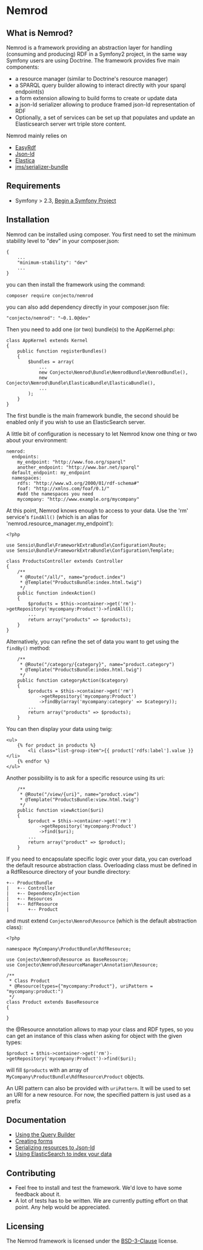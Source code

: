 Nemrod
======

What is Nemrod?
-----------------
Nemrod is a framework providing an abstraction layer for handling (consuming and producing) RDF in a Symfony2 project,
in the same way Symfony users are using Doctrine. The framework provides five main components:

- a resource manager (similar to Doctrine's resource manager)
- a SPARQL query builder allowing to interact directly with your sparql endpoint(s)
- a form extension allowing to build forms to create or update data
- a json-ld serializer allowing to produce framed json-ld representation of RDF
- Optionally, a set of services can be set up that populates and update an Elasticsearch server wrt triple store content.

Nemrod mainly relies on

- [EasyRdf](https://github.com/njh/easyrdf)
- [Json-ld](https://github.com/lanthaler/JsonLD)
- [Elastica](https://github.com/ruflin/Elastica)
- [jms/serializer-bundle](https://github.com/schmittjoh/JMSSerializerBundle)



Requirements
------------
- Symfony > 2.3, [Begin a Symfony Project](http://symfony.com/get-started)

Installation
------------
Nemrod can be installed using composer. You first need to set the minimum stability level to "dev" in your composer.json:

    {
        ...
        "minimum-stability": "dev"
        ...
    }

you can then install the framework using the command:

    composer require conjecto/nemrod

you can also add dependency directly in your composer.json file:

    "conjecto/nemrod": "~0.1.0@dev"

Then you need to add one (or two) bundle(s) to the AppKernel.php:

	class AppKernel extends Kernel
	{
    	public function registerBundles()
    	{
        	$bundles = array(
			    ...
			    new Conjecto\Nemrod\Bundle\NemrodBundle\NemrodBundle(),
    		    new Conjecto\Nemrod\Bundle\ElasticaBundle\ElasticaBundle(),
			    ...
			);
		}
	}

The first bundle is the main framework bundle, the second should be enabled only if you wish to use an ElasticSearch server.

A little bit of configuration is necessary to let Nemrod know one thing or two about your environment:

	nemrod:
	  endpoints:
        my_endpoint: "http://www.foo.org/sparql"
    	another_endpoint: "http://www.bar.net/sparql"
      default_endpoint: my_endpoint
      namespaces:
        rdfs: "http://www.w3.org/2000/01/rdf-schema#"
        foaf: "http://xmlns.com/foaf/0.1/"
        #add the namespaces you need
		mycompany: "http://www.example.org/mycompany"

At this point, Nemrod knows enough to access to your data. Use the 'rm' service's `findAll()` (which is an alias for 'nemrod.resource\_manager.my\_endpoint'):

	<?php
	
	use Sensio\Bundle\FrameworkExtraBundle\Configuration\Route;
	use Sensio\Bundle\FrameworkExtraBundle\Configuration\Template;

	class ProductsController extends Controller
	{
    	/**
     	 * @Route("/all/", name="product.index")
     	 * @Template("ProductsBundle:index.html.twig")
     	 */
    	public function indexAction()
    	{
			$products = $this->container->get('rm')->getRepository('mycompany:Product')->findAll();
			...
			return array("products" => $products);
		}
	}

Alternatively, you can refine the set of data you want to get using the `findBy()` method:

    	/**
     	 * @Route("/category/{category}", name="product.category")
     	 * @Template("ProductsBundle:index.html.twig")
     	 */
    	public function categoryAction($category)
    	{
			$products = $this->container->get('rm')
				->getRepository('mycompany:Product')
				->findBy(array('mycompany:category' => $category));
			...
			return array("products" => $products);
		}

You can then display your data using twig:

	<ul>
    	{% for product in products %}
        	<li class="list-group-item">{{ product['rdfs:label'].value }}</li>
      	{% endfor %}
    </ul>

Another possibility is to ask for a specific resource using its uri:

    	/**
     	 * @Route("/view/{uri}", name="product.view")
     	 * @Template("ProductsBundle:view.html.twig")
     	 */
    	public function viewAction($uri)
    	{
			$product = $this->container->get('rm')
				->getRepository('mycompany:Product')
				->find($uri);
			...
			return array("product" => $product);
		}


If you need to encapsulate specific logic over your data, you can overload the default resource abstraction class. Overloading class must be defined in a RdfResource directory of your bundle directory:


	+-- ProductBundle
	|   +-- Controller
	|   +-- DependencyInjection
	|   +-- Resources
	|   +-- RdfResource
	|		+-- Product

and must extend `Conjecto\Nemrod\Resource` (which is the default abstraction class):
	
	<?php
	
	namespace MyCompany\ProductBundle\RdfResource;
	
	use Conjecto\Nemrod\Resource as BaseResource;
	use Conjecto\Nemrod\ResourceManager\Annotation\Resource;
	
	/**
	 * Class Product
	 * @Resource(types={"mycompany:Product"}, uriPattern = "mycompany:product:")
	 */
	class Product extends BaseResource
	{

	}

the @Resource annotation allows to map your class and RDF types, so you can get an instance of this class when asking for object with the given types:

	$product = $this->container->get('rm')->getRepository('mycompany:Product')->find($uri);

will fill `$products` with an array of `MyCompany\ProductBundle\RdfResource\Product` objects.

An URI pattern can also be provided with `uriPattern`. It will be used to set an URI for a new resource. For now, the specified pattern is just used as a prefix

Documentation
-------------

- [Using the Query Builder](doc/querybuilder.md)
- [Creating forms](doc/forms.md)
- [Serializing resources to Json-ld](doc/serializer.md)
- [Using ElasticSearch to index your data](doc/elasticsearch.md)

Contributing
------------

- Feel free to install and test the framework. We'd love to have some feedback about it.
- A lot of tests has to be written. We are currently putting effort on that point. Any help would be appreciated.


Licensing
-----
The Nemrod framework is licensed under the [BSD-3-Clause](LICENSE.md) license.
